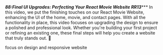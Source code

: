 ***88:Final UI Upgrades: Perfecting Your React Movie Website RR13******
In this video, we put the finishing touches on our React Movie Website, enhancing the UI of the home, movie, and contact pages. With all the functionality in place, this video focuses on upgrading the design to ensure a polished and professional look. Whether you're building your first project or refining an existing one, these final steps will help you create a website that truly stands out. 💸 


focus on design and responsive website